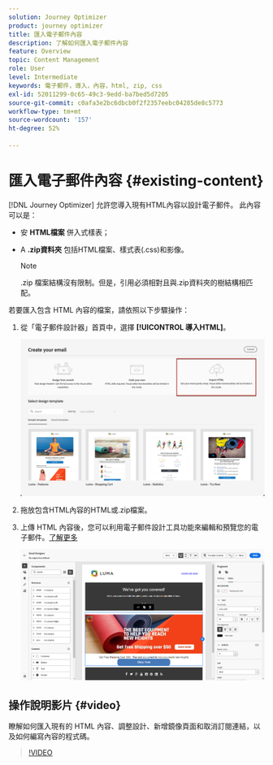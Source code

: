 ```yaml
---
solution: Journey Optimizer
product: journey optimizer
title: 匯入電子郵件內容
description: 了解如何匯入電子郵件內容
feature: Overview
topic: Content Management
role: User
level: Intermediate
keywords: 電子郵件，導入，內容，html, zip, css
exl-id: 52011299-0c65-49c3-9edd-ba7bed5d7205
source-git-commit: c0afa3e2bc6dbcb0f2f2357eebc04285de8c5773
workflow-type: tm+mt
source-wordcount: '157'
ht-degree: 52%

---
```


# 匯入電子郵件內容 {#existing-content}

[!DNL Journey Optimizer] 允許您導入現有HTML內容以設計電子郵件。 此內容可以是：

* 安 **HTML檔案** 併入式樣表；
* A **.zip資料夾** 包括HTML檔案、樣式表(.css)和影像。

   >[!NOTE]
   >
   >.zip 檔案結構沒有限制。但是，引用必須相對且與.zip資料夾的樹結構相匹配。

若要匯入包含 HTML 內容的檔案，請依照以下步驟操作：

1. 從「電子郵件設計器」首頁中，選擇 **[!UICONTROL 導入HTML]**。

   ![](assets/import-html_2.png)

1. 拖放包含HTML內容的HTML或.zip檔案。

1. 上傳 HTML 內容後，您可以利用電子郵件設計工具功能來編輯和預覽您的電子郵件。[了解更多](content-from-scratch.md)

   ![](assets/html-imported.png)

## 操作說明影片 {#video}

瞭解如何匯入現有的 HTML 內容、調整設計、新增鏡像頁面和取消訂閱連結，以及如何編寫內容的程式碼。

>[!VIDEO](https://video.tv.adobe.com/v/334102?quality=12)
